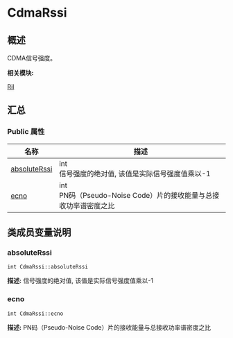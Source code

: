 # CdmaRssi


## 概述

CDMA信号强度。

**相关模块:**

[Ril](_ril.md)


## 汇总


### Public 属性

  | 名称 | 描述 | 
| -------- | -------- |
| [absoluteRssi](#absoluterssi) | int<br/>信号强度的绝对值,&nbsp;该值是实际信号强度值乘以-1&nbsp; | 
| [ecno](#ecno) | int<br/>PN码（Pseudo-Noise&nbsp;Code）片的接收能量与总接收功率谱密度之比&nbsp; | 


## 类成员变量说明


### absoluteRssi

  
```
int CdmaRssi::absoluteRssi
```
**描述:**
信号强度的绝对值, 该值是实际信号强度值乘以-1


### ecno

  
```
int CdmaRssi::ecno
```
**描述:**
PN码（Pseudo-Noise Code）片的接收能量与总接收功率谱密度之比
